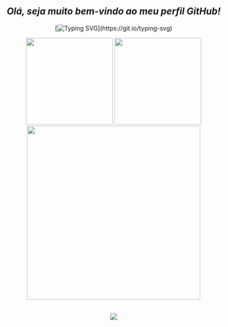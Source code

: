 <div align="center">

## _Olá, seja muito bem-vindo ao meu perfil GitHub!_

[![Typing SVG](https://readme-typing-svg.herokuapp.com/?color=b1633f&size=35&center=true&vCenter=true&width=1000&lines=Hello,+world!+My+name+is+Alexandre+Felix.;I'm+from+Brazil+and+30+years+old!;Be+Welcome!)](https://git.io/typing-svg)

</div>

<div align="center">
    <img src="https://github-readme-streak-stats.herokuapp.com/?user=Alexandrefelix07&theme=codeSTACKr&hide_border=true" style="max-width: 400px; height: 200px; pointer-events: none;">
    <img src="https://github-readme-stats.vercel.app/api/top-langs/?username=Alexandrefelix07&layout=compact&langs_count=7&theme=codeSTACKr&hide_border=true" style="max-width:400px; height: 200px; pointer-events: none;">
</div>

<div align="center">
  <a href="https://github.com/ashutosh00710/github-readme-activity-graph">
    <img src="https://github-readme-activity-graph.vercel.app/graph?username=Alexandrefelix07&bg_color=262627&color=bd9914&line=b0bb63&point=e00000&area=true&hide_border=true" style="max-width: 800px; height: 400px;">
  </a>
</div>

<div style="display: inline_block"><br>
<p align="center">
  <a href="https://skillicons.dev">
    <img src="https://skillicons.dev/icons?i=flutter,dart,html,css,js,dotnet,nodejs,cpp,php,mysql,postgres" />
  </a>
</p>
</div>
